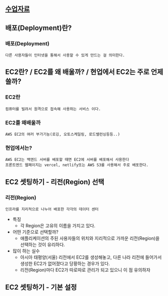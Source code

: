 ## [수업자료](https://jscode.notion.site/a296752baf914e8ab95a1782a64800c2)

## 배포(Deployment)란?

### 배포(Deployment)
	다른 사용자들이 인터넷을 통해서 사용할 수 있게 만드는 걸 의미한다.

## EC2란? / EC2를 왜 배울까? / 현업에서 EC2는 주로 언제 쓸까?

### EC2란
	컴퓨터를 빌려서 원격으로 접속해 사용하는 서비스 이다.

### EC2를 왜배울까
	AWS EC2의 여러 부가기능(로깅, 오토스케일링, 로드밸런싱등등..)

### 현업에서는?
	AWS EC2는 백엔드 서버를 배포할 때면 EC2에 서버를 배포해서 사용한다
	프론트엔드 웹페이지는 vercel, netlify또는 AWS S3를 사용해서 주로 배포한다.

## EC2 셋팅하기 - 리전(Region) 선택

### 리전(Region)
	인프라를 지리적으로 나누어 배포한 각각의 데이터 센터
- 특징
	- 각 Region은 고유의 이름을 가지고 있다.
- 어떤 기준으로 선택할까?
	- 애플리케이션의 주된 사용자들의 위치와 지리적으로 가까운 리전(Region)을 선택하는 것이 유리하다.
- 많이 하는 실수
	- 아시아 태평양(서울) 리전에서 EC2를 생성해놓고, 다른 나라 리전에 들어가서 생성한 EC2가 없어졌다고 당황하는 경우가 있다.
	- 리전(Region)마다 EC2가 따로따로 관리가 되고 있으니 이 점 유의하자

## EC2 셋팅하기 - 기본 설정
